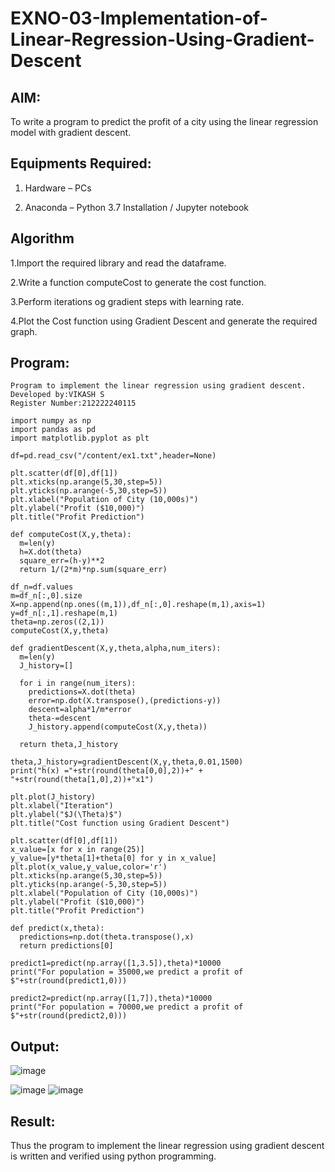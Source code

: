 # EXNO-03-Implementation-of-Linear-Regression-Using-Gradient-Descent

## AIM:

To write a program to predict the profit of a city using the linear regression model with gradient descent.

## Equipments Required:

1. Hardware – PCs

2. Anaconda – Python 3.7 Installation / Jupyter notebook

## Algorithm

1.Import the required library and read the dataframe.

2.Write a function computeCost to generate the cost function.

3.Perform iterations og gradient steps with learning rate.

4.Plot the Cost function using Gradient Descent and generate the required graph. 

## Program:
```
Program to implement the linear regression using gradient descent.
Developed by:VIKASH S
Register Number:212222240115
```
```
import numpy as np
import pandas as pd
import matplotlib.pyplot as plt

df=pd.read_csv("/content/ex1.txt",header=None)

plt.scatter(df[0],df[1])
plt.xticks(np.arange(5,30,step=5))
plt.yticks(np.arange(-5,30,step=5))
plt.xlabel("Population of City (10,000s)")
plt.ylabel("Profit ($10,000)")
plt.title("Profit Prediction")

def computeCost(X,y,theta):
  m=len(y)
  h=X.dot(theta)
  square_err=(h-y)**2
  return 1/(2*m)*np.sum(square_err)

df_n=df.values
m=df_n[:,0].size
X=np.append(np.ones((m,1)),df_n[:,0].reshape(m,1),axis=1)
y=df_n[:,1].reshape(m,1)
theta=np.zeros((2,1))
computeCost(X,y,theta)

def gradientDescent(X,y,theta,alpha,num_iters):
  m=len(y)
  J_history=[]

  for i in range(num_iters):
    predictions=X.dot(theta)
    error=np.dot(X.transpose(),(predictions-y))
    descent=alpha*1/m*error
    theta-=descent
    J_history.append(computeCost(X,y,theta))

  return theta,J_history

theta,J_history=gradientDescent(X,y,theta,0.01,1500)
print("h(x) ="+str(round(theta[0,0],2))+" + "+str(round(theta[1,0],2))+"x1")

plt.plot(J_history)
plt.xlabel("Iteration")
plt.ylabel("$J(\Theta)$")
plt.title("Cost function using Gradient Descent")

plt.scatter(df[0],df[1])
x_value=[x for x in range(25)]
y_value=[y*theta[1]+theta[0] for y in x_value]
plt.plot(x_value,y_value,color='r')
plt.xticks(np.arange(5,30,step=5))
plt.yticks(np.arange(-5,30,step=5))
plt.xlabel("Population of City (10,000s)")
plt.ylabel("Profit ($10,000)")
plt.title("Profit Prediction")

def predict(x,theta):
  predictions=np.dot(theta.transpose(),x)
  return predictions[0]

predict1=predict(np.array([1,3.5]),theta)*10000
print("For population = 35000,we predict a profit of $"+str(round(predict1,0)))

predict2=predict(np.array([1,7]),theta)*10000
print("For population = 70000,we predict a profit of $"+str(round(predict2,0)))

```
## Output:

![image](https://github.com/vikashsenthil21/Implementation-of-Linear-Regression-Using-Gradient-Descent/assets/119433834/e753dcde-f99b-49d0-a77a-07a019d8f4c0)

![image](https://github.com/vikashsenthil21/Implementation-of-Linear-Regression-Using-Gradient-Descent/assets/119433834/24807535-c589-412f-a5dd-7aeecd21b6eb)
![image](https://github.com/vikashsenthil21/Implementation-of-Linear-Regression-Using-Gradient-Descent/assets/119433834/fdd03faf-ab32-4588-b555-d926e85ccd8f)





## Result:

Thus the program to implement the linear regression using gradient descent is written and verified using python programming.

